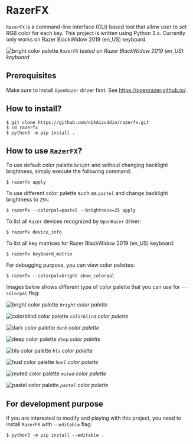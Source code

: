 # RazerFX

`RazerFX` is a command-line interface (CLI) based tool that allow user to set RGB color for each key. This project is written using Python 3.x. Currently only works on Razer BlackWidow 2019 (en_US) keyboard.

![bright color palette](resources/example.jpg)
*`RazerFX` tested on Razer BlackWidow 2019 (en_US) keyboard*


## Prerequisites

Make sure to install `OpenRazer` driver first. See https://openrazer.github.io/.


## How to install?


```
$ git clone https://github.com/nikAizuddin/razerfx.git
$ cd razerfx
$ python3 -m pip install .
```


## How to use `RazerFX`?

To use default color palatte `bright` and without changing backlight brightness, simply execute the following command:

```
$ razerfx apply
```

To use different color palette such as `pastel` and change backlight brightness to `25%`:

```
$ razerfx --colorpal=pastel --brightness=25 apply
```

To list all `Razer` devices recognized by `OpenRazer` driver:

```
$ razerfx device_info
```

To list all key matrices for Razer BlackWidow 2019 (en_US) keyboard:

```
$ razerfx keyboard_matrix
```

For debugging purpose, you can view color palettes:

```
$ razerfx --colorpal=bright show_colorpal
```

Images below shows different type of color palette that you can use for `--colorpal` flag:

![bright color palette](resources/colorpal-bright.png)
*`bright` color palette*

![colorblind color palette](resources/colorpal-colorblind.png)
*`colorblind` color palette*

![dark color palette](resources/colorpal-dark.png)
*`dark` color palette*

![deep color palette](resources/colorpal-deep.png)
*`deep` color palette*

![hls color palette](resources/colorpal-hls.png)
*`hls` color palette*

![husl color palette](resources/colorpal-husl.png)
*`husl` color palette*

![muted color palette](resources/colorpal-muted.png)
*`muted` color palette*

![pastel color palette](resources/colorpal-pastel.png)
*`pastel` color palette*


## For development purpose


If you are interested to modify and playing with this project, you need to install `RazerFX` with `--editable` flag:

```
$ python3 -m pip install --editable .
```

